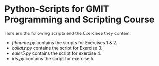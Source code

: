 # Python-Scripts for GMIT Programming and Scripting Course

Here are the following scripts and the Exercises they contain.

- *fibname.py* contains the scripts for Exercises 1 & 2.
- *collatz.py* contains the script for Exercise 3.
- *euler5.py* contains the script for exercise 4.
- *iris.py* contains the script for exercise 5.
